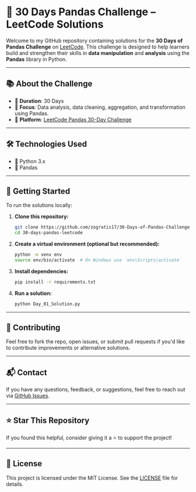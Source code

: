 # 🐼 30 Days Pandas Challenge – LeetCode Solutions

Welcome to my GitHub repository containing solutions for the **30 Days of Pandas Challenge** on [LeetCode](https://leetcode.com/problem-list/pandas-30-day-challenge/). This challenge is designed to help learners build and strengthen their skills in **data manipulation** and **analysis** using the **Pandas** library in Python.

---

## 📚 About the Challenge

- 📅 **Duration**: 30 Days
- 🧠 **Focus**: Data analysis, data cleaning, aggregation, and transformation using Pandas.
- 🧪 **Platform**: [LeetCode Pandas 30-Day Challenge](https://leetcode.com/problem-list/pandas-30-day-challenge/)

---

## 🛠️ Technologies Used

- 🐍 Python 3.x
- 🐼 Pandas
---

## 🚀 Getting Started

To run the solutions locally:

1. **Clone this repository:**
   ```bash
   git clone https://github.com/zogratis17/30-Days-of-Pandas-Challenge.git
   cd 30-days-pandas-leetcode
    ````

2. **Create a virtual environment (optional but recommended):**

   ```bash
   python -m venv env
   source env/bin/activate  # On Windows use `env\Scripts\activate`
   ```

3. **Install dependencies:**

   ```bash
   pip install -r requirements.txt
   ```

4. **Run a solution:**

   ```bash
   python Day_01_Solution.py
   ```

---

## 🙌 Contributing

Feel free to fork the repo, open issues, or submit pull requests if you'd like to contribute improvements or alternative solutions.

---

## 📬 Contact

If you have any questions, feedback, or suggestions, feel free to reach out via [GitHub Issues](https://github.com/zogratis17/30-days-pandas-leetcode/issues).

---

## ⭐ Star This Repository

If you found this helpful, consider giving it a ⭐ to support the project!

---

## 📄 License

This project is licensed under the MIT License. See the [LICENSE](./LICENSE) file for details.

```

